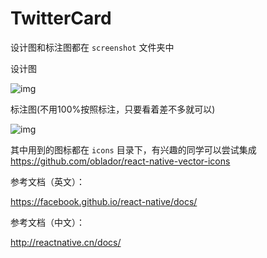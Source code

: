 # TwitterCard

设计图和标注图都在 `screenshot` 文件夹中

设计图

![img](https://raw.githubusercontent.com/lingoer/CPICWorkshopDay2/master/screenshot/d.png)

标注图(不用100%按照标注，只要看着差不多就可以)

![img](https://raw.githubusercontent.com/lingoer/CPICWorkshopDay2/master/screenshot/a.png)



其中用到的图标都在 `icons` 目录下，有兴趣的同学可以尝试集成 https://github.com/oblador/react-native-vector-icons







参考文档（英文）：

https://facebook.github.io/react-native/docs/

参考文档（中文）：

http://reactnative.cn/docs/

